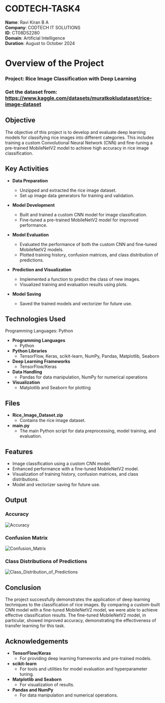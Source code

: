 # CODTECH-TASK4

**Name**: Ravi Kiran B A\
**Company**: CODTECH IT SOLUTIONS\
**ID**: CT08DS2280\
**Domain**: Artificial Intelligence\
**Duration**: August to October 2024

# Overview of the Project

### Project: Rice Image Classification with Deep Learning

### Get the dataset from: https://www.kaggle.com/datasets/muratkokludataset/rice-image-dataset

## Objective
The objective of this project is to develop and evaluate deep learning models for classifying rice images into different categories. 
This includes training a custom Convolutional Neural Network (CNN) and fine-tuning a pre-trained MobileNetV2 model to achieve high accuracy in rice image classification.

## Key Activities
- **Data Preparation**
  - Unzipped and extracted the rice image dataset.
  - Set up image data generators for training and validation.

- **Model Development**
  - Built and trained a custom CNN model for image classification.
  - Fine-tuned a pre-trained MobileNetV2 model for improved performance.

- **Model Evaluation**
  - Evaluated the performance of both the custom CNN and fine-tuned MobileNetV2 models.
  - Plotted training history, confusion matrices, and class distribution of predictions.

- **Prediction and Visualization**
  - Implemented a function to predict the class of new images.
  - Visualized training and evaluation results using plots.

- **Model Saving**
  - Saved the trained models and vectorizer for future use.


## Technologies Used

Programming Languages: Python

- **Programming Languages**
  - Python
- **Python Libraries**
  - TensorFlow, Keras, scikit-learn, NumPy, Pandas, Matplotlib, Seaborn
- **Deep Learning Frameworks**
  - TensorFlow/Keras
- **Data Handling**
  - Pandas for data manipulation, NumPy for numerical operations
- **Visualization**
  - Matplotlib and Seaborn for plotting

## Files
- **Rice_Image_Dataset.zip**
  - Contains the rice image dataset.
- **main.py**
  - The main Python script for data preprocessing, model training, and evaluation.

## Features
- Image classification using a custom CNN model.
- Enhanced performance with a fine-tuned MobileNetV2 model.
- Visualization of training history, confusion matrices, and class distributions.
- Model and vectorizer saving for future use.

## Output

### Accuracy

![Accuracy](https://github.com/user-attachments/assets/57b47484-6bf0-492f-87f9-1901ecb4c943)

### Confusion Matrix

![Confusion_Matrix](https://github.com/user-attachments/assets/ac534792-5761-4883-adaf-824030e489b8)

### Class Distributions of Predictions

![Class_Distribution_of_Predictions](https://github.com/user-attachments/assets/bfb89796-bfd2-40b5-b322-433b71d5ab9d)

## Conclusion
The project successfully demonstrates the application of deep learning techniques to the classification of rice images. 
By comparing a custom-built CNN model with a fine-tuned MobileNetV2 model, we were able to achieve effective classification results. 
The fine-tuned MobileNetV2 model, in particular, showed improved accuracy, demonstrating the effectiveness of transfer learning for this task.

## Acknowledgements
- **TensorFlow/Keras**
  - For providing deep learning frameworks and pre-trained models.
- **scikit-learn**
  - For tools and utilities for model evaluation and hyperparameter tuning.
- **Matplotlib and Seaborn**
  - For visualization of results.
- **Pandas and NumPy**
  - For data manipulation and numerical operations.

